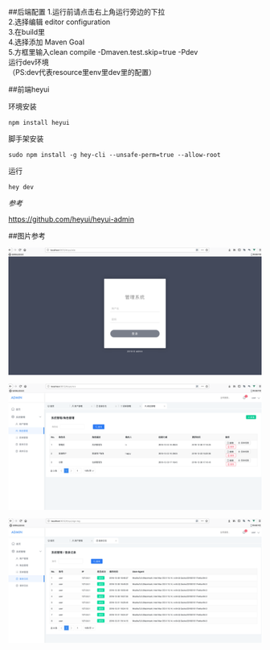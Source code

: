 ##后端配置
1.运行前请点击右上角运行旁边的下拉  
2.选择编辑 editor configuration  
3.在build里  
4.选择添加 Maven Goal  
5.方框里输入clean compile -Dmaven.test.skip=true -Pdev  
运行dev环境  
（PS:dev代表resource里env里dev里的配置）


##前端heyui

环境安装
```$shell
npm install heyui
```
脚手架安装  
```
sudo npm install -g hey-cli --unsafe-perm=true --allow-root  
```
运行  
```$xslt
hey dev
```
*参考*   

https://github.com/heyui/heyui-admin

##图片参考  
 
 ![登录界面](pic/1.png)
 
 ![角色管理](pic/2.png)
 
 ![登陆日志](pic/3.png)
 

